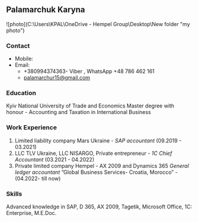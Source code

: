 ## Palamarchuk Karyna ##

![photo](C:\Users\KPAL\OneDrive - Hempel Group\Desktop\New folder "my photo")

### Contact ###
* Mobile:
*  Email:
    + +380994374363- Viber , WhatsApp +48 786 462 161
    + palamarchur15@gmail.com


### Education ###
Kyiv National University of Trade and Economics 
Master degree with honour - Accounting and Taxation in International Business


### Work Experience ###
1. Limited liability company Mars Ukraine - *SAP  accountant* (09.2019 - 03.2021) 
2. LLC TLV Ukraine, LLC NISARGO, Private entrepreneur -  *1C Chief Accountant* (03.2021 - 04.2022)
3. Private limited company Hempel - AX 2009 and Dynamics 365 *General ledger accountant* ”Global Business Services- Croatia, Morocco” - (04.2022- till now)


### Skills ###
Advanced knowledge in SAP, D 365, AX 2009, Tagetik,  Microsoft Office, 1C: Enterprise, M.E.Doc.














